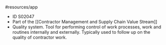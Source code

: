 #resources/app 

* ID S02047
* Part of the [[Contractor Management and Supply Chain Value Stream]]
* Quality system. Tool for performing control of work processes, work and routines internally and externally. Typically used to follow up on the quality of contractor work.

